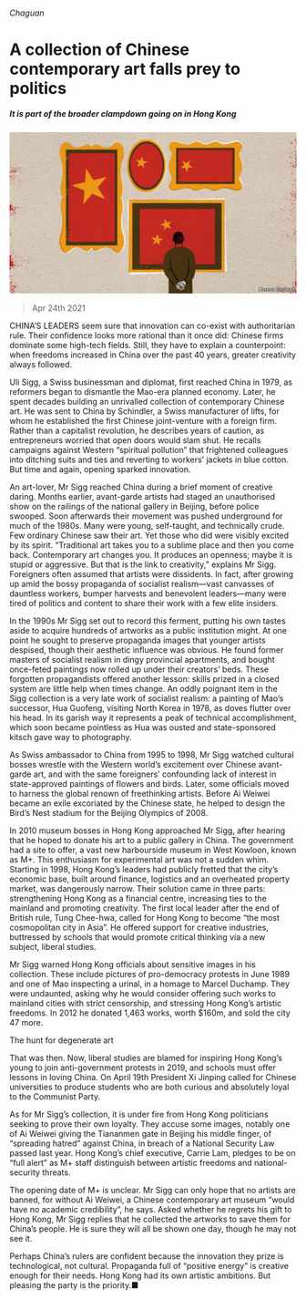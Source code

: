 ###### Chaguan

# A collection of Chinese contemporary art falls prey to politics 

##### It is part of the broader clampdown going on in Hong Kong 

![image](images/20210424_CND000_0.jpg) 

> Apr 24th 2021 

CHINA’S LEADERS seem sure that innovation can co-exist with authoritarian rule. Their confidence looks more rational than it once did: Chinese firms dominate some high-tech fields. Still, they have to explain a counterpoint: when freedoms increased in China over the past 40 years, greater creativity always followed.

Uli Sigg, a Swiss businessman and diplomat, first reached China in 1979, as reformers began to dismantle the Mao-era planned economy. Later, he spent decades building an unrivalled collection of contemporary Chinese art. He was sent to China by Schindler, a Swiss manufacturer of lifts, for whom he established the first Chinese joint-venture with a foreign firm. Rather than a capitalist revolution, he describes years of caution, as entrepreneurs worried that open doors would slam shut. He recalls campaigns against Western “spiritual pollution” that frightened colleagues into ditching suits and ties and reverting to workers’ jackets in blue cotton. But time and again, opening sparked innovation.


An art-lover, Mr Sigg reached China during a brief moment of creative daring. Months earlier, avant-garde artists had staged an unauthorised show on the railings of the national gallery in Beijing, before police swooped. Soon afterwards their movement was pushed underground for much of the 1980s. Many were young, self-taught, and technically crude. Few ordinary Chinese saw their art. Yet those who did were visibly excited by its spirit. “Traditional art takes you to a sublime place and then you come back. Contemporary art changes you. It produces an openness; maybe it is stupid or aggressive. But that is the link to creativity,” explains Mr Sigg. Foreigners often assumed that artists were dissidents. In fact, after growing up amid the bossy propaganda of socialist realism—vast canvasses of dauntless workers, bumper harvests and benevolent leaders—many were tired of politics and content to share their work with a few elite insiders.

In the 1990s Mr Sigg set out to record this ferment, putting his own tastes aside to acquire hundreds of artworks as a public institution might. At one point he sought to preserve propaganda images that younger artists despised, though their aesthetic influence was obvious. He found former masters of socialist realism in dingy provincial apartments, and bought once-feted paintings now rolled up under their creators’ beds. These forgotten propagandists offered another lesson: skills prized in a closed system are little help when times change. An oddly poignant item in the Sigg collection is a very late work of socialist realism: a painting of Mao’s successor, Hua Guofeng, visiting North Korea in 1978, as doves flutter over his head. In its garish way it represents a peak of technical accomplishment, which soon became pointless as Hua was ousted and state-sponsored kitsch gave way to photography.

As Swiss ambassador to China from 1995 to 1998, Mr Sigg watched cultural bosses wrestle with the Western world’s excitement over Chinese avant-garde art, and with the same foreigners’ confounding lack of interest in state-approved paintings of flowers and birds. Later, some officials moved to harness the global renown of freethinking artists. Before Ai Weiwei became an exile excoriated by the Chinese state, he helped to design the Bird’s Nest stadium for the Beijing Olympics of 2008.

In 2010 museum bosses in Hong Kong approached Mr Sigg, after hearing that he hoped to donate his art to a public gallery in China. The government had a site to offer, a vast new harbourside museum in West Kowloon, known as M+. This enthusiasm for experimental art was not a sudden whim. Starting in 1998, Hong Kong’s leaders had publicly fretted that the city’s economic base, built around finance, logistics and an overheated property market, was dangerously narrow. Their solution came in three parts: strengthening Hong Kong as a financial centre, increasing ties to the mainland and promoting creativity. The first local leader after the end of British rule, Tung Chee-hwa, called for Hong Kong to become “the most cosmopolitan city in Asia”. He offered support for creative industries, buttressed by schools that would promote critical thinking via a new subject, liberal studies.

Mr Sigg warned Hong Kong officials about sensitive images in his collection. These include pictures of pro-democracy protests in June 1989 and one of Mao inspecting a urinal, in a homage to Marcel Duchamp. They were undaunted, asking why he would consider offering such works to mainland cities with strict censorship, and stressing Hong Kong’s artistic freedoms. In 2012 he donated 1,463 works, worth $160m, and sold the city 47 more.

The hunt for degenerate art

That was then. Now, liberal studies are blamed for inspiring Hong Kong’s young to join anti-government protests in 2019, and schools must offer lessons in loving China. On April 19th President Xi Jinping called for Chinese universities to produce students who are both curious and absolutely loyal to the Communist Party.

As for Mr Sigg’s collection, it is under fire from Hong Kong politicians seeking to prove their own loyalty. They accuse some images, notably one of Ai Weiwei giving the Tiananmen gate in Beijing his middle finger, of “spreading hatred” against China, in breach of a National Security Law passed last year. Hong Kong’s chief executive, Carrie Lam, pledges to be on “full alert” as M+ staff distinguish between artistic freedoms and national-security threats.

The opening date of M+ is unclear. Mr Sigg can only hope that no artists are banned, for without Ai Weiwei, a Chinese contemporary art museum “would have no academic credibility”, he says. Asked whether he regrets his gift to Hong Kong, Mr Sigg replies that he collected the artworks to save them for China’s people. He is sure they will all be shown one day, though he may not see it.

Perhaps China’s rulers are confident because the innovation they prize is technological, not cultural. Propaganda full of “positive energy” is creative enough for their needs. Hong Kong had its own artistic ambitions. But pleasing the party is the priority.■

